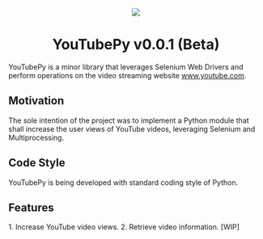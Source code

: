 <p align="center"> <img src="https://github.com/Maheshkrishna/YouTubePy/blob/master/images/New_YT_Logo.png"/> </p>
<h1 align="center"> YouTubePy v0.0.1 (Beta) </h1>

YouTubePy is a minor library that leverages Selenium Web Drivers and perform operations on the video streaming website www.youtube.com.

<h2> Motivation </h2>
The sole intention of the project was to implement a Python module that shall increase the user views of YouTube videos, leveraging 
Selenium and Multiprocessing.

<h2> Code Style </h2>
YouTubePy is being developed with standard coding style of Python.

<h2> Features </h2>
1. Increase YouTube video views.
2. Retrieve video information. [WIP]




